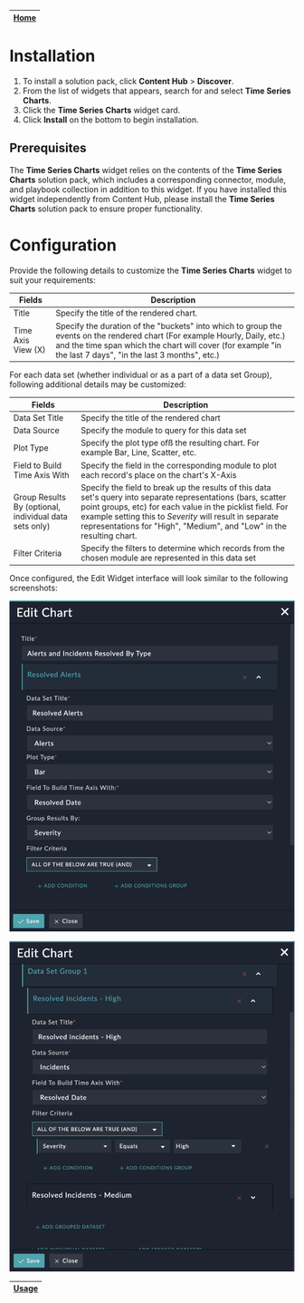 | [Home](../README.md) |
|--------------------------------------------|

# Installation

1. To install a solution pack, click **Content Hub** > **Discover**.
2. From the list of widgets that appears, search for and select **Time Series Charts**.
3. Click the **Time Series Charts** widget card.
4. Click **Install** on the bottom to begin installation.

## Prerequisites

The **Time Series Charts** widget relies on the contents of the **Time Series Charts** solution pack, which includes a corresponding connector, module, and playbook collection in addition to this widget. If you have installed this widget independently from Content Hub, please install the **Time Series Charts** solution pack to ensure proper functionality.

# Configuration

Provide the following details to customize the **Time Series Charts** widget to suit your requirements:

| Fields     | Description                              |
| ---------- | ---------------------------------------- |
| Title      | Specify the title of the rendered chart. |
| Time Axis View (X) | Specify the duration of the "buckets" into which to group the events on the rendered chart (For example Hourly, Daily, etc.) and the time span which the chart will cover (for example "in the last 7 days", "in the last  3 months", etc.) |

For each data set (whether individual or as a part of a data set Group), following additional details may be customized:

| Fields                                                 | Description                                                                                                                                                                                                                                                                                                                                 |
|--------------------------------------------------------|---------------------------------------------------------------------------------------------------------------------------------------------------------------------------------------------------------------------------------------------------------------------------------------------------------------------------------------------|
| Data Set Title                                         | Specify the title of the rendered chart                                                                                                                                                                                                                                                         |
| Data Source                                            | Specify the module to query for this data set                                                                                                                                                                                                                                                                                          |
| Plot Type                                              | Specify the plot type ofß the resulting chart. For example Bar, Line, Scatter, etc.                                                                                                                                                                                                                                          |
| Field to Build Time Axis With                          | Specify the field in the corresponding module to plot each record's place on the chart's X-Axis                                                                                                                                                                                                                                          |
| Group Results By (optional, individual data sets only) | Specify the field to break up the results of this data set's query into separate representations (bars, scatter point groups, etc) for each value in the picklist field. For example setting this to *Severity* will result in separate representations for "High", "Medium", and "Low" in the resulting chart. |
| Filter Criteria                                        | Specify the filters to determine which records from the chosen module are represented in this data set                                                                                                                                                                                                                                  |



Once configured, the Edit Widget interface will look similar to the following screenshots:

![](./res/widget_config1.png)

![](./res/widget_config2.png)

| [Usage](./docs/usage.md) |
|--------------------------|
